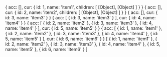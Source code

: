 {
acc: [],
cur: { id: 1, name: 'item1', children: [ [Object], [Object] ] }
}
{
acc: [],
cur: { id: 2, name: 'item2', children: [ [Object], [Object] ] }
}
{ acc: [], cur: { id: 3, name: 'item3' } }
{ acc: [ { id: 3, name: 'item3' } ], cur: { id: 4, name: 'item4' } }
{
acc: [
{ id: 2, name: 'item2' },
{ id: 3, name: 'item3' },
{ id: 4, name: 'item4' }
],
cur: { id: 5, name: 'item5' }
}
{
acc: [
{ id: 1, name: 'item1' },
{ id: 2, name: 'item2' },
{ id: 3, name: 'item3' },
{ id: 4, name: 'item4' },
{ id: 5, name: 'item5' }
],
cur: { id: 6, name: 'item6' }
}
[
{ id: 1, name: 'item1' },
{ id: 2, name: 'item2' },
{ id: 3, name: 'item3' },
{ id: 4, name: 'item4' },
{ id: 5, name: 'item5' },
{ id: 6, name: 'item6' }
]
